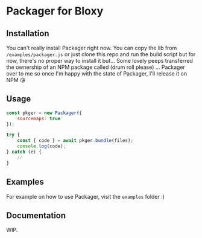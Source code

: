 # Packager for Bloxy

## Installation

You can't really install Packager right now. You can copy the lib from `/examples/packager.js` or just clone this repo and run the build script but for now, there's no proper way to install it but... Some lovely peeps transferred the ownership of an NPM package called (drum roll please) ... Packager over to me so once I'm happy with the state of Packager, I'll release it on NPM 😘

## Usage

```js
const pkger = new Packager({
    sourcemaps: true
});

try {
    const { code } = await pkger.bundle(files);
    console.log(code);
} catch (e) {
    //
}
```

## Examples

For example on how to use Packager, visit the `examples` folder :)

## Documentation

WIP.
